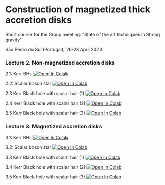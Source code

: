 # Construction of magnetized thick accretion disks

Short course for the Group meeting: "State of the art techniques in Strong gravity"

Sāo Pedro do Sul (Portugal), 26-28 April 2023

### Lecture 2. Non-magnetized accretion disks

2.1: Kerr BHs
<a href="https://colab.research.google.com/github/SergioGimeno/disks_strong_gravity_course/blob/main/KBH.ipynb">
  <img src="https://colab.research.google.com/assets/colab-badge.svg" alt="Open In Colab"/>
</a>

2.2: Scalar boson star
<a href="https://colab.research.google.com/github/SergioGimeno/disks_strong_gravity_course/blob/main/boson_1.ipynb">
  <img src="https://colab.research.google.com/assets/colab-badge.svg" alt="Open In Colab"/>
</a>

2.3 Kerr Black hole with scalar hair (1)
<a href="https://colab.research.google.com/github/SergioGimeno/disks_strong_gravity_course/blob/main/kbhsh_1.ipynb">
  <img src="https://colab.research.google.com/assets/colab-badge.svg" alt="Open In Colab"/>
</a>

2.4 Kerr Black hole with scalar hair (2)
<a href="https://colab.research.google.com/github/SergioGimeno/disks_strong_gravity_course/blob/main/kbhsh_2.ipynb">
  <img src="https://colab.research.google.com/assets/colab-badge.svg" alt="Open In Colab"/>
</a>

2.5 Kerr Black hole with scalar hair (3)
<a href="https://colab.research.google.com/github/SergioGimeno/disks_strong_gravity_course/blob/main/kbhsh_3.ipynb">
  <img src="https://colab.research.google.com/assets/colab-badge.svg" alt="Open In Colab"/>
</a>

### Lecture 3. Magnetized accretion disks

3.1: Kerr BHs
<a href="https://colab.research.google.com/github/SergioGimeno/disks_strong_gravity_course/blob/main/mag_KBH.ipynb">
  <img src="https://colab.research.google.com/assets/colab-badge.svg" alt="Open In Colab"/>
</a>

3.2: Scalar boson star
<a href="https://colab.research.google.com/github/SergioGimeno/disks_strong_gravity_course/blob/main/mag_boson_1.ipynb">
  <img src="https://colab.research.google.com/assets/colab-badge.svg" alt="Open In Colab"/>
</a>

3.3 Kerr Black hole with scalar hair (1)
<a href="https://colab.research.google.com/github/SergioGimeno/disks_strong_gravity_course/blob/main/mag_kbhsh_1.ipynb">
  <img src="https://colab.research.google.com/assets/colab-badge.svg" alt="Open In Colab"/>
</a>

3.4 Kerr Black hole with scalar hair (2)
<a href="https://colab.research.google.com/github/SergioGimeno/disks_strong_gravity_course/blob/main/mag_kbhsh_2.ipynb">
  <img src="https://colab.research.google.com/assets/colab-badge.svg" alt="Open In Colab"/>
</a>

3.5 Kerr Black hole with scalar hair (3)
<a href="https://colab.research.google.com/github/SergioGimeno/disks_strong_gravity_course/blob/main/mag_kbhsh_3.ipynb">
  <img src="https://colab.research.google.com/assets/colab-badge.svg" alt="Open In Colab"/>
</a>
